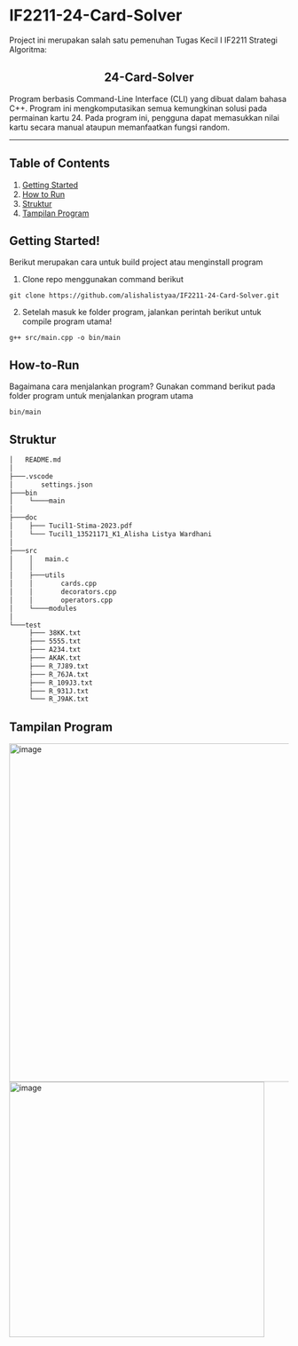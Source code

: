 # IF2211-24-Card-Solver
 Project ini merupakan salah satu pemenuhan Tugas Kecil I IF2211 Strategi Algoritma:
<h2 align="center">
  24-Card-Solver<br/>
</h2>

<p> Program berbasis Command-Line Interface (CLI) yang dibuat dalam bahasa C++. Program ini mengkomputasikan semua kemungkinan solusi pada permainan kartu 24. Pada program ini, pengguna dapat memasukkan nilai kartu secara manual ataupun memanfaatkan fungsi random. </p>
<hr>

## Table of Contents
1. [Getting Started](#getting-started)
2. [How to Run](#how-to-run)
3. [Struktur](#struktur)
4. [Tampilan Program](#tampilan)

<a name="getting started"></a>

## Getting Started!

Berikut merupakan cara untuk build project atau menginstall program

1. Clone repo menggunakan command berikut

```
git clone https://github.com/alishalistyaa/IF2211-24-Card-Solver.git
```

2. Setelah masuk ke folder program, jalankan perintah berikut untuk compile program utama!

```
g++ src/main.cpp -o bin/main
```

## How-to-Run

Bagaimana cara menjalankan program? Gunakan command berikut pada folder program untuk menjalankan program utama

```
bin/main
```

<a name="struktur"></a>

## Struktur
```bash
│   README.md
│
├───.vscode
│       settings.json
├───bin
│    └────main
│ 
├───doc
│    ├─── Tucil1-Stima-2023.pdf
│    └─── Tucil1_13521171_K1_Alisha Listya Wardhani
│ 
├───src
│    │   main.c
│    │
│    ├───utils
│    │       cards.cpp
│    │       decorators.cpp
│    │       operators.cpp
│    └────modules
│         
└───test
     ├─── 38KK.txt
     ├─── 5555.txt
     ├─── A234.txt
     ├─── AKAK.txt
     ├─── R_7J89.txt
     ├─── R_76JA.txt
     ├─── R_109J3.txt
     ├─── R_931J.txt
     └─── R_J9AK.txt
```
     
<a name="tampilan"></a>
## Tampilan Program

<img width="610" alt="image" src="https://user-images.githubusercontent.com/73476678/214376664-a1aa4f9f-c45e-4683-a53a-660d6a31bd3e.png">
<img width="460" alt="image" src="https://user-images.githubusercontent.com/73476678/214376734-737aea51-00ce-43db-bd17-c3846f61fd7a.png">
